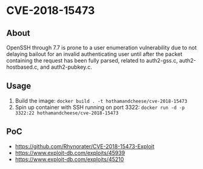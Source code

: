 # CVE-2018-15473

## About

OpenSSH through 7.7 is prone to a user enumeration vulnerability due to not delaying bailout for an invalid authenticating user until after the packet containing the request has been fully parsed, related to auth2-gss.c, auth2-hostbased.c, and auth2-pubkey.c.

## Usage

1. Build the image: `docker build . -t hothamandcheese/cve-2018-15473`
2. Spin up container with SSH running on port 3322: `docker run -d -p 3322:22 hothamandcheese/cve-2018-15473`

## PoC

* https://github.com/Rhynorater/CVE-2018-15473-Exploit
* https://www.exploit-db.com/exploits/45939
* https://www.exploit-db.com/exploits/45210
